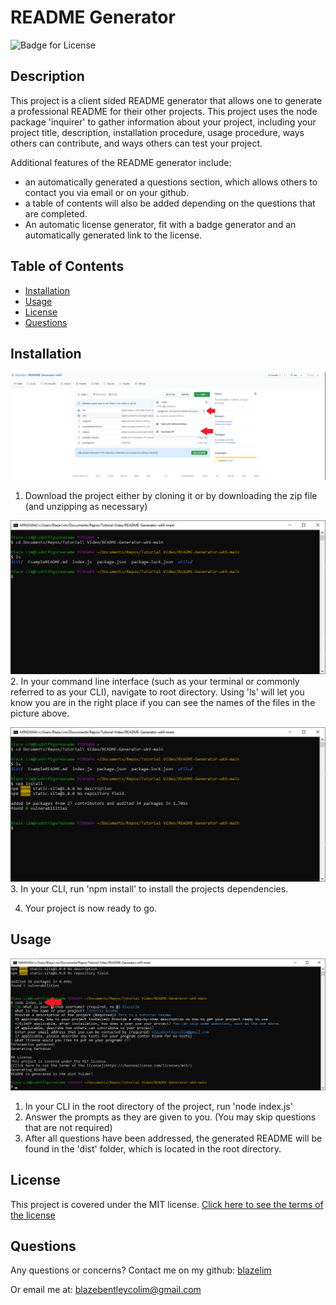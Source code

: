 # README Generator
![Badge for License](https://img.shields.io/badge/license-MIT-blueviolet)

## Description
This project is a client sided README generator that allows one to generate a professional README for their other projects. This project uses the node package 'inquirer' to gather information about your project, including your project title, description, installation procedure, usage procedure, ways others can contribute, and ways others can test your project.

Additional features of the README generator include:
* an automatically generated a questions section, which allows others to contact you via email or on your github. 
* a table of contents will also be added depending on the questions that are completed.
* An automatic license generator, fit with a badge generator and an automatically generated link to the license.

## Table of Contents
* [Installation](#installation)
* [Usage](#usage)
* [License](#license)
* [Questions](#questions)

## Installation
![Download the Code](./media/downloadproject.png)
1. Download the project either by cloning it or by downloading the zip file (and unzipping as necessary)

![Navigate to the directory](./media/Navigate.png)
2. In your command line interface (such as your terminal or commonly referred to as your CLI), navigate to root directory. Using 'ls' will let you know you are in the right place if you can see the names of the files in the picture above.

![Run npm Install](./media/inquirerinstall.png)
3. In your CLI, run 'npm install' to install the projects dependencies.

4. Your project is now ready to go.

## Usage
![Using the project](./media/runprogram.png)
1. In your CLI in the root directory of the project, run 'node index.js'
2. Answer the prompts as they are given to you. (You may skip questions that are not required)
3. After all questions have been addressed, the generated README will be found in the 'dist' folder, which is located in the root directory.

## License
This project is covered under the MIT license.
[Click here to see the terms of the license](https://choosealicense.com/licenses/mit/)

## Questions
Any questions or concerns?
Contact me on my github: [blazelim](https://github.com/blazelim/)

Or email me at: blazebentleycolim@gmail.com